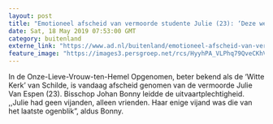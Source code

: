 ```yaml
---
layout: post
title: "Emotioneel afscheid van vermoorde studente Julie (23): ‘Deze wereld is haar mooiste schat kwijt’"
date: Sat, 18 May 2019 07:53:00 GMT
category: buitenland
externe_link: "https://www.ad.nl/buitenland/emotioneel-afscheid-van-vermoorde-studente-julie-23-deze-wereld-is-haar-mooiste-schat-kwijt~ab90743c/"
feature_image: "https://images3.persgroep.net/rcs/HyyhPA_VLPhq79QveCKhVJgSuT0/diocontent/148667356/_fitwidth/400/?appId=21791a8992982cd8da851550a453bd7f&quality=0.7"
---
```


In de Onze-Lieve-Vrouw-ten-Hemel Opgenomen, beter bekend als de ‘Witte Kerk’ van Schilde, is vandaag afscheid genomen van de vermoorde Julie Van Espen (23). Bisschop Johan Bonny leidde de uitvaartplechtigheid. ,,Julie had geen vijanden, alleen vrienden. Haar enige vijand was die van het laatste ogenblik”, aldus Bonny.
